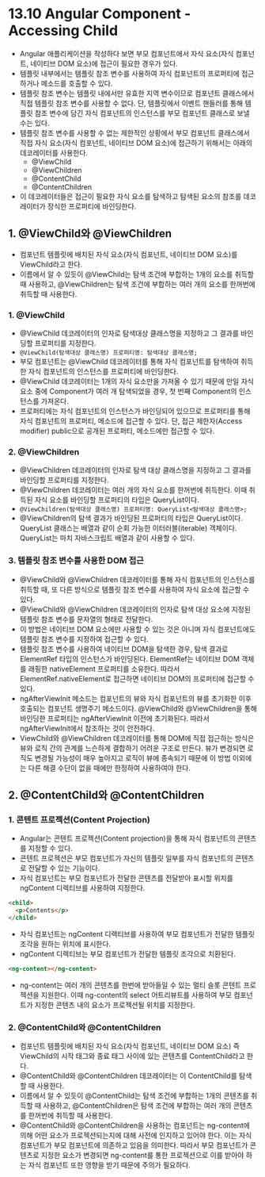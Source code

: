 # 13.10 Angular Component - Accessing Child
* Angular 애플리케이션을 작성하다 보면 부모 컴포넌트에서 자식 요소(자식 컴포넌트, 네이티브 DOM 요소)에 접근이 필요한 경우가 있다.
* 템플릿 내부에서는 템플릿 참조 변수를 사용하여 자식 컴포넌트의 프로퍼티에 접근하거나 메소드를 호출할 수 있다.
* 템플릿 참조 변수는 템플릿 내에서만 유효한 지역 변수이므로 컴포넌트 클래스에서 직접 템플릿 참조 변수를 사용할 수 없다. 단, 템플릿에서 이벤트 핸들러를 통해 템플릿 참조 변수에 담긴 자식 컴포넌트의 인스턴스를 부모 컴포넌트 클래스로 보낼 수는 있다.
* 템플릿 참조 변수를 사용할 수 없는 제한적인 상황에서 부모 컴포넌트 클래스에서 직접 자식 요소(자식 컴포넌트, 네이티브 DOM 요소)에 접근하기 위해서는 아래의 데코레이터를 사용한다.
  * @ViewChild
  * @ViewChildren
  * @ContentChild
  * @ContentChildren
* 이 데코레이터들은 접근이 필요한 자식 요소를 탐색하고 탐색된 요소의 참조를 데코레이터가 장식한 프로퍼티에 바인딩한다.

## 1. @ViewChild와 @ViewChildren
* 컴포넌트 템플릿에 배치된 자식 요소(자식 컴포넌트, 네이티브 DOM 요소)를 ViewChild라고 한다.
* 이름에서 알 수 있듯이 @ViewChild는 탐색 조건에 부합하는 1개의 요소를 취득할 때 사용하고, @ViewChildren는 탐색 조건에 부합하는 여러 개의 요소를 한꺼번에 취득할 때 사용한다.

### 1. @ViewChild
* @ViewChild 데코레이터의 인자로 탐색대상 클래스명을 지정하고 그 결과를 바인딩할 프로퍼티를 지정한다.
* `@ViewChild(탐색대상 클래스명) 프로퍼티명: 탐색대상 클래스명;`
* 부모 컴포넌트는 @ViewChild 데코레이터를 통해 자식 컴포넌트를 탐색하여 취득한 자식 컴포넌트의 인스턴스를 프로퍼티에 바인딩한다.
* @ViewChild 데코레이터는 1개의 자식 요소만을 가져올 수 있기 때문에 만일 자식 요소 중에 Component가 여러 개 탐색되었을 경우, 첫 번째 Component의 인스턴스를 가져온다.
* 프로퍼티에는 자식 컴포넌트의 인스턴스가 바인딩되어 있으므로 프로퍼티를 통해 자식 컴포넌트의 프로퍼티, 메소드에 접근할 수 있다. 단, 접근 제한자(Access modifier) public으로 공개된 프로퍼티, 메소드에만 접근할 수 있다.

### 2. @ViewChildren
* @ViewChildren 데코레이터의 인자로 탐색 대상 클래스명을 지정하고 그 결과를 바인딩할 프로퍼티를 지정한다.
* @ViewChildren 데코레이터는 여러 개의 자식 요소를 한꺼번에 취득한다. 이때 취득된 자식 요소를 바인딩할 프로퍼티의 타입은 QueryList이다.
* `@ViewChildren(탐색대상 클래스명) 프로퍼티명: QueryList<탐색대상 클래스명>;`
* @ViewChildren의 탐색 결과가 바인딩된 프로퍼티의 타입은 QueryList이다. QueryList 클래스는 배열과 같이 순회 가능한 이터러블(iterable) 객체이다. QueryList는 마치 자바스크립트 배열과 같이 사용할 수 있다.

### 3. 템플릿 참조 변수를 사용한 DOM 접근
* @ViewChild와 @ViewChildren 데코레이터를 통해 자식 컴포넌트의 인스턴스를 취득할 때, 또 다른 방식으로 템플릿 참조 변수를 사용하여 자식 요소에 접근할 수 있다.
* @ViewChild와 @ViewChildren 데코레이터의 인자로 탐색 대상 요소에 지정된 템플릿 참조 변수를 문자열의 형태로 전달한다.
* 이 방법은 네이티브 DOM 요소에만 사용할 수 있는 것은 아니며 자식 컴포넌트에도 템플릿 참조 변수를 지정하여 접근할 수 있다.
* 템플릿 참조 변수를 사용하여 네이티브 DOM을 탐색한 경우, 탐색 결과로 ElementRef 타입의 인스턴스가 바인딩된다. ElementRef는 네이티브 DOM 객체를 래핑한 nativeElement 프로퍼티를 소유한다. 따라서 ElementRef.nativeElement로 접근하면 네이티브 DOM의 프로퍼티에 접근할 수 있다.
* ngAfterViewInit 메소드는 컴포넌트의 뷰와 자식 컴포넌트의 뷰를 초기화한 이후 호출되는 컴포넌트 생명주기 메소드이다. @ViewChild와 @ViewChildren을 통해 바인딩한 프로퍼티는 ngAfterViewInit 이전에 초기화된다. 따라서 ngAfterViewInit에서 참조하는 것이 안전하다.
* ViewChild와 @ViewChildren 데코레이터를 통해 DOM에 직접 접근하는 방식은 뷰와 로직 간의 관계를 느슨하게 결합하기 어려운 구조로 만든다. 뷰가 변경되면 로직도 변경될 가능성이 매우 높아지고 로직이 뷰에 종속되기 때문에 이 방법 이외에는 다른 해결 수단이 없을 때에만 한정하여 사용하여야 한다.

## 2. @ContentChild와 @ContentChildren
### 1. 콘텐트 프로젝션(Content Projection)
* Angular는 콘텐트 프로젝션(Content projection)을 통해 자식 컴포넌트의 콘텐츠를 지정할 수 있다.
* 콘텐트 프로젝션은 부모 컴포넌트가 자신의 템플릿 일부를 자식 컴포넌트의 콘텐츠로 전달할 수 있는 기능이다.
* 자식 컴포넌트는 부모 컴포넌트가 전달한 콘텐츠를 전달받아 표시할 위치를 ngContent 디렉티브를 사용하여 지정한다.
```html
<child>
  <p>Contents</p>
</child>
```
* 자식 컴포넌트는 ngContent 디렉티브를 사용하여 부모 컴포넌트가 전달한 템플릿 조각을 원하는 위치에 표시한다.
* ngContent 디렉티브는 부모 컴포넌트가 전달한 템플릿 조각으로 치환된다.
```html
<ng-content></ng-content>
```
* ng-content는 여러 개의 콘텐츠를 한번에 받아들일 수 있는 멀티 슬롯 콘텐트 프로젝션을 지원한다. 이때 ng-content의 select 어트리뷰트를 사용하여 부모 컴포넌트가 지정한 콘텐츠 내의 요소가 프로젝션될 위치를 지정한다.

### 2. @ContentChild와 @ContentChildren
* 컴포넌트 템플릿에 배치된 자식 요소(자식 컴포넌트, 네이티브 DOM 요소) 즉 ViewChild의 시작 태그와 종료 태그 사이에 있는 콘텐츠를 ContentChild라고 한다.
* @ContentChild와 @ContentChildren 데코레이터는 이 ContentChild를 탐색할 때 사용한다.
* 이름에서 알 수 있듯이 @ContentChild는 탐색 조건에 부합하는 1개의 콘텐츠를 취득할 때 사용하고, @ContentChildren은 탐색 조건에 부합하는 여러 개의 콘텐츠를 한꺼번에 취득할 때 사용한다.
* @ContentChild와 @ContentChildren을 사용하는 컴포넌트는 ng-content에 의해 어떤 요소가 프로젝션되는지에 대해 사전에 인지하고 있어야 한다. 이는 자식 컴포넌트가 부모 컴포넌트에 의존하고 있음을 의미한다. 따라서 부모 컴포넌트가 콘텐츠로 지정한 요소가 변경되면 ng-content를 통한 프로젝션으로 이를 받아야 하는 자식 컴포넌트 또한 영향을 받기 때문에 주의가 필요하다.